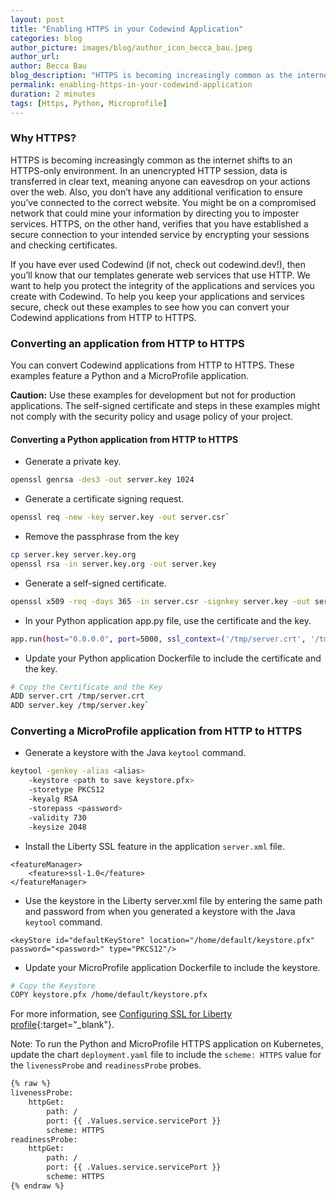 ```yaml
---
layout: post
title: "Enabling HTTPS in your Codewind Application"
categories: blog
author_picture: images/blog/author_icon_becca_bau.jpeg
author_url: 
author: Becca Bau
blog_description: "HTTPS is becoming increasingly common as the internet shifts to an HTTPS-only environment. In an unencrypted HTTP session, data is transferred in clear text, meaning anyone can eavesdrop on your..."
permalink: enabling-https-in-your-codewind-application
duration: 2 minutes
tags: [Https, Python, Microprofile]
---
```


### Why HTTPS?
HTTPS is becoming increasingly common as the internet shifts to an HTTPS-only environment. In an unencrypted HTTP session, data is transferred in clear text, meaning anyone can eavesdrop on your actions over the web. Also, you don’t have any additional verification to ensure you’ve connected to the correct website. You might be on a compromised network that could mine your information by directing you to imposter services. HTTPS, on the other hand, verifies that you have established a secure connection to your intended service by encrypting your sessions and checking certificates.

If you have ever used Codewind (if not, check out codewind.dev!), then you’ll know that our templates generate web services that use HTTP. We want to help you protect the integrity of the applications and services you create with Codewind. To help you keep your applications and services secure, check out these examples to see how you can convert your Codewind applications from HTTP to HTTPS.

### Converting an application from HTTP to HTTPS
You can convert Codewind applications from HTTP to HTTPS. These examples feature a Python and a MicroProfile application.

**Caution:** Use these examples for development but not for production applications. The self-signed certificate and steps in these examples might not comply with the security policy and usage policy of your project.

#### Converting a Python application from HTTP to HTTPS
- Generate a private key.
```bash
openssl genrsa -des3 -out server.key 1024
```
- Generate a certificate signing request.
```bash
openssl req -new -key server.key -out server.csr`
```
- Remove the passphrase from the key
```bash
cp server.key server.key.org
openssl rsa -in server.key.org -out server.key
```
- Generate a self-signed certificate.
```bash
openssl x509 -req -days 365 -in server.csr -signkey server.key -out server.crt
```
- In your Python application app.py file, use the certificate and the key.
```bash
app.run(host="0.0.0.0", port=5000, ssl_context=('/tmp/server.crt', '/tmp/server.key'))
```
- Update your Python application Dockerfile to include the certificate and the key.
```bash
# Copy the Certificate and the Key
ADD server.crt /tmp/server.crt
ADD server.key /tmp/server.key`
```

### Converting a MicroProfile application from HTTP to HTTPS
- Generate a keystore with the Java `keytool` command.
```bash
keytool -genkey -alias <alias>
    -keystore <path to save keystore.pfx>
    -storetype PKCS12
    -keyalg RSA
    -storepass <password>
    -validity 730
    -keysize 2048
```
- Install the Liberty SSL feature in the application `server.xml` file.

<div class="language-xml highlighter-rouge post-indent"><div class="highlight"><pre class="highlight language-xml"><code class=" language-xml"><span class="token tag"><span class="token tag"><span class="token punctuation">&lt;</span>featureManager</span><span class="token punctuation">&gt;</span></span>
    <span class="token tag"><span class="token tag"><span class="token punctuation">&lt;</span>feature</span><span class="token punctuation">&gt;</span></span>ssl-1.0<span class="token tag"><span class="token tag"><span class="token punctuation">&lt;/</span>feature</span><span class="token punctuation">&gt;</span></span>
<span class="token tag"><span class="token tag"><span class="token punctuation">&lt;/</span>featureManager</span><span class="token punctuation">&gt;</span></span>
</code></pre></div></div>

- Use the keystore in the Liberty server.xml file by entering the same path and password from when you generated a keystore with the Java `keytool` command.

<div class="language-xml highlighter-rouge post-indent"><div class="highlight"><pre class="highlight language-xml"><code class=" language-xml"><span class="token tag"><span class="token tag"><span class="token punctuation">&lt;</span>keyStore</span> <span class="token attr-name">id</span><span class="token attr-value"><span class="token punctuation">=</span><span class="token punctuation">"</span>defaultKeyStore<span class="token punctuation">"</span></span> <span class="token attr-name">location</span><span class="token attr-value"><span class="token punctuation">=</span><span class="token punctuation">"</span>/home/default/keystore.pfx<span class="token punctuation">"</span></span> <span class="token attr-name">password</span><span class="token attr-value"><span class="token punctuation">=</span><span class="token punctuation">"</span>&lt;password&gt;<span class="token punctuation">"</span></span> <span class="token attr-name">type</span><span class="token attr-value"><span class="token punctuation">=</span><span class="token punctuation">"</span>PKCS12<span class="token punctuation">"</span></span><span class="token punctuation">/&gt;</span></span>
</code></pre></div>    </div>

- Update your MicroProfile application Dockerfile to include the keystore.
```bash
# Copy the Keystore
COPY keystore.pfx /home/default/keystore.pfx
```
For more information, see [Configuring SSL for Liberty profile](https://www.ibm.com/support/knowledgecenter/SSHSCD_6.3.0/com.ibm.worklight.installconfig.doc/appcenter/t_ac_ssl_lib.html){:target="_blank"}.

Note: To run the Python and MicroProfile HTTPS application on Kubernetes, update the chart `deployment.yaml` file to include the `scheme: HTTPS` value for the `livenessProbe` and `readinessProbe` probes.
```bash
{% raw %}
livenessProbe:
    httpGet:
        path: /
        port: {{ .Values.service.servicePort }}
        scheme: HTTPS 
readinessProbe:
    httpGet:
        path: /
        port: {{ .Values.service.servicePort }}
        scheme: HTTPS
{% endraw %}
```